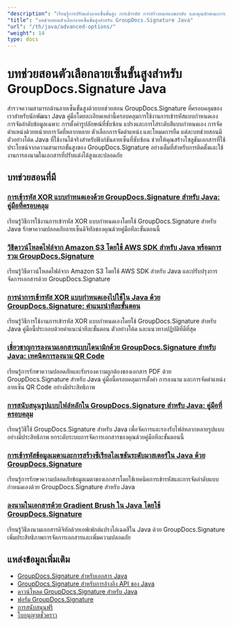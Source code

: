 ```yaml
---
"description": "เรียนรู้การปรับแต่งลายเซ็นขั้นสูง การเข้ารหัส การสร้างหมายเลขลำดับ และคุณลักษณะการลงนามเฉพาะทางด้วยบทช่วยสอน GroupDocs.Signature Java เหล่านี้"
"title": "บทช่วยสอนตัวเลือกลายเซ็นขั้นสูงสำหรับ GroupDocs.Signature Java"
"url": "/th/java/advanced-options/"
"weight": 14
type: docs
---
```

# บทช่วยสอนตัวเลือกลายเซ็นขั้นสูงสำหรับ GroupDocs.Signature Java

สำรวจความสามารถด้านลายเซ็นขั้นสูงด้วยบทช่วยสอน GroupDocs.Signature ที่ครอบคลุมของเราสำหรับนักพัฒนา Java คู่มือโดยละเอียดเหล่านี้ครอบคลุมการใช้งานการเข้ารหัสแบบกำหนดเอง การจัดลำดับข้อมูลเฉพาะ การตั้งค่ารูปลักษณ์ที่ซับซ้อน แปรงและการไล่ระดับสีแบบกำหนดเอง การจัดตำแหน่งด้วยหน่วยการวัดที่หลากหลาย ตัวเลือกการจัดตำแหน่ง และโหมดการยืด แต่ละบทช่วยสอนมีตัวอย่างโค้ด Java ที่ใช้งานได้จริงสำหรับฟังก์ชันลายเซ็นที่ซับซ้อน ช่วยให้คุณสร้างโซลูชันเอกสารที่ใช้ประโยชน์จากความสามารถขั้นสูงของ GroupDocs.Signature อย่างเต็มที่สำหรับการติดตั้งและใช้งานการลงนามในเอกสารที่ปรับแต่งได้สูงและปลอดภัย

## บทช่วยสอนที่มี

### [การเข้ารหัส XOR แบบกำหนดเองด้วย GroupDocs.Signature สำหรับ Java: คู่มือที่ครอบคลุม](./custom-xor-encryption-groupdocs-signature-java/)
เรียนรู้วิธีการใช้งานการเข้ารหัส XOR แบบกำหนดเองโดยใช้ GroupDocs.Signature สำหรับ Java รักษาความปลอดภัยลายเซ็นดิจิทัลของคุณด้วยคู่มือทีละขั้นตอนนี้

### [วิธีดาวน์โหลดไฟล์จาก Amazon S3 โดยใช้ AWS SDK สำหรับ Java พร้อมการรวม GroupDocs.Signature](./download-files-amazon-s3-aws-sdk-java-groupdocs-signature/)
เรียนรู้วิธีดาวน์โหลดไฟล์จาก Amazon S3 โดยใช้ AWS SDK สำหรับ Java และปรับปรุงการจัดการเอกสารด้วย GroupDocs.Signature

### [การนำการเข้ารหัส XOR แบบกำหนดเองไปใช้ใน Java ด้วย GroupDocs.Signature: คำแนะนำทีละขั้นตอน](./implement-custom-xor-encryption-groupdocs-signature-java/)
เรียนรู้วิธีการใช้งานการเข้ารหัส XOR แบบกำหนดเองโดยใช้ GroupDocs.Signature สำหรับ Java คู่มือนี้ประกอบด้วยคำแนะนำทีละขั้นตอน ตัวอย่างโค้ด และแนวทางปฏิบัติที่ดีที่สุด

### [เชี่ยวชาญการลงนามเอกสารแบบไดนามิกด้วย GroupDocs.Signature สำหรับ Java: เทคนิคการลงนาม QR Code](./master-groupdocs-signature-java-qr-code-signing/)
เรียนรู้การรักษาความปลอดภัยและรับรองความถูกต้องของเอกสาร PDF ด้วย GroupDocs.Signature สำหรับ Java คู่มือนี้ครอบคลุมการตั้งค่า การลงนาม และการจัดตำแหน่งลายเซ็น QR Code อย่างมีประสิทธิภาพ

### [การสนับสนุนรูปแบบไฟล์หลักใน GroupDocs.Signature สำหรับ Java: คู่มือที่ครอบคลุม](./groupdocs-signature-java-file-format-support/)
เรียนรู้วิธีใช้ GroupDocs.Signature สำหรับ Java เพื่อจัดการและรองรับไฟล์หลากหลายรูปแบบอย่างมีประสิทธิภาพ ยกระดับระบบการจัดการเอกสารของคุณด้วยคู่มือทีละขั้นตอนนี้

### [การเข้ารหัสข้อมูลเมตาและการสร้างซีเรียลไลเซชันระดับมาสเตอร์ใน Java ด้วย GroupDocs.Signature](./master-metadata-encryption-serialization-java-groupdocs-signature/)
เรียนรู้การรักษาความปลอดภัยข้อมูลเมตาของเอกสารโดยใช้เทคนิคการเข้ารหัสและการจัดลำดับแบบกำหนดเองด้วย GroupDocs.Signature สำหรับ Java

### [ลงนามในเอกสารด้วย Gradient Brush ใน Java โดยใช้ GroupDocs.Signature](./sign-document-gradient-brush-java-groupdocs/)
เรียนรู้วิธีลงนามเอกสารดิจิทัลด้วยเอฟเฟกต์แปรงไล่เฉดสีใน Java ด้วย GroupDocs.Signature เพิ่มประสิทธิภาพการจัดการเอกสารและเพิ่มความปลอดภัย

## แหล่งข้อมูลเพิ่มเติม

- [GroupDocs.Signature สำหรับเอกสาร Java](https://docs.groupdocs.com/signature/java/)
- [GroupDocs.Signature สำหรับการอ้างอิง API ของ Java](https://reference.groupdocs.com/signature/java/)
- [ดาวน์โหลด GroupDocs.Signature สำหรับ Java](https://releases.groupdocs.com/signature/java/)
- [ฟอรัม GroupDocs.Signature](https://forum.groupdocs.com/c/signature)
- [การสนับสนุนฟรี](https://forum.groupdocs.com/)
- [ใบอนุญาตชั่วคราว](https://purchase.groupdocs.com/temporary-license/)